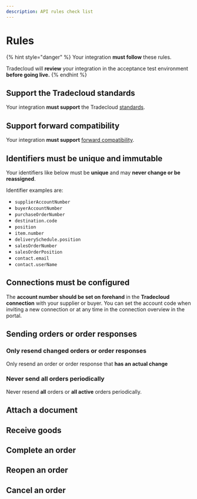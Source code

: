 ```yaml
---
description: API rules check list
---
```


# Rules

{% hint style="danger" %}
Your integration **must follow** these rules.

Tradecloud will **review** your integration in the acceptance test environment **before going live.**
{% endhint %}

## Support the Tradecloud standards

Your integration **must support** the Tradecloud [standards](standards.md).

## Support forward compatibility

Your integration **must support** [forward compatibility](compatibility.md#forward-compatibility).

## Identifiers must be unique and immutable

Your identifiers like below must be **unique** and may **never change or be reassigned**.

Identifier examples are:

* `supplierAccountNumber`
* `buyerAccountNumber`
* `purchaseOrderNumber`
* `destination.code`
* `position`
* `item.number`
* `deliverySchedule.position`
* `salesOrderNumber`
* `salesOrderPosition`
* `contact.email`
* `contact.userName`

## Connections must be configured

The **account number should be set on forehand** in the **Tradecloud** **connection** with your supplier or buyer. You can set the account code when inviting a new connection or at any time in the connection overview in the portal.

## Sending orders or order responses

### Only resend changed orders or order responses

Only resend an order or order response that **has an actual change**

### **Never send all orders periodically**

Never resend **all** orders or **all active** orders periodically.

## Attach a document



## Receive goods



## Complete an order



## Reopen an order



## Cancel an order





